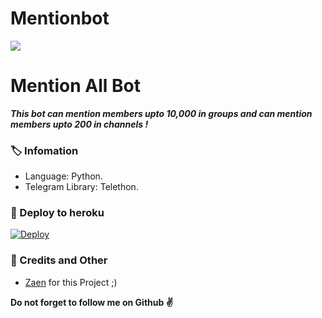 # Mentionbot
<img src="https://telegra.ph/file/33bba9478a6d953a0294f.jpg">

# Mention All Bot
_**This bot can mention members upto 10,000 in groups and can mention members upto 200 in channels !**_

### 🏷 Infomation
- Language: Python.
- Telegram Library: Telethon.

### 🚀 Deploy to heroku
[![Deploy](https://www.herokucdn.com/deploy/button.svg)](https://heroku.com/deploy?template=https://github.com/Zaen-ubot/Mentionbot)

### 🎯 Credits and Other
- [Zaen](https://github.com/Zaen-ubot) for this Project ;)

**Do not forget to follow me on Github ✌️**
